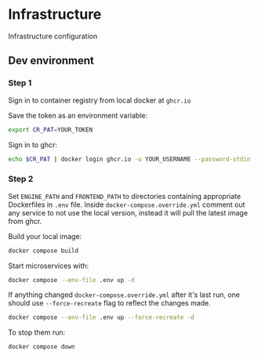 # Infrastructure

Infrastructure configuration

## Dev environment

### Step 1

Sign in to container registry from local docker at `ghcr.io`

Save the token as an environment variable:

```sh
export CR_PAT=YOUR_TOKEN
```
Sign in to ghcr:
```sh
echo $CR_PAT | docker login ghcr.io -u YOUR_USERNAME --password-stdin
```


### Step 2

Set `ENGINE_PATH` and `FRONTEND_PATH` to directories containing appropriate Dockerfiles in `.env` file.
Inside `docker-compose.override.yml` comment out any service to not use the local version, instead it will pull the latest image from ghcr.

Build your local image:

```sh
docker compose build
```

Start microservices with:

```sh
docker compose --env-file .env up -d
```

If anything changed `docker-compose.override.yml` after it's last run, one should use `--force-recreate` flag to reflect the changes made.

```sh
docker compose --env-file .env up --force-recreate -d
```

To stop them run:
```sh
docker compose down
```
